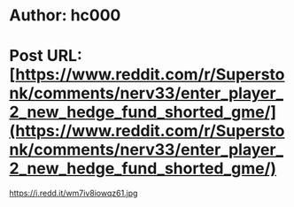 # Author: hc000
# Post URL: [https://www.reddit.com/r/Superstonk/comments/nerv33/enter_player_2_new_hedge_fund_shorted_gme/](https://www.reddit.com/r/Superstonk/comments/nerv33/enter_player_2_new_hedge_fund_shorted_gme/)


https://i.redd.it/wm7iv8iowqz61.jpg